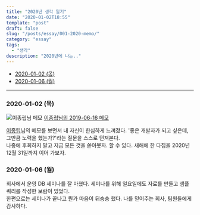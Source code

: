```yaml
---
title: "2020년 생각 일기"
date: "2020-01-02T18:55"
template: "post"
draft: false
slug: "/posts/essay/001-2020-memo/"
category: "essay"
tags:
  - "생각"
description: "2020년에 나는.."
---
```


- [2020-01-02 (목)](#2020-01-02-목)
- [2020-01-06 (월)](#2020-01-06-월)

---

### 2020-01-02 (목)
![이종립님 메모](/media/006-johngrib-memo.png)
[이종립님의 2019-06-16 메모](https://johngrib.github.io/wiki/memo-2019/#2019-06-16-%EC%9D%BC)

[이종립](https://github.com/johngrib)님의 메모를 보면서 내 자신이 한심하게 느껴졌다. '좋은 개발자가 되고 싶은데, 그만큼 노력을 했는가?'라는 질문을 스스로 던져본다. 
<br />
나중에 후회하지 말고 지금 모든 것을 쏟아붓자. 할 수 있다. 새해에 한 다짐을 2020년 12월 31일까지 이어 가보자.


### 2020-01-06 (월)
회사에서 운영 DB 세미나를 잘 마쳤다. 세미나를 위해 일요일에도 자료를 만들고 샘플 쿼리를 작성한 보람이 있었다.
<br />
한편으로는 세미나가 끝나고 뭔가 마음이 뒤숭숭 했다. 나를 믿어주는 회사, 팀원들에게 감사하다.